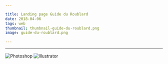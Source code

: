 ```yaml
---

title: Landing page Guide du Roublard
date: 2018-04-06
tags: web
thumbnail: thumbnail-guide-du-roublard.png
image: guide-du-roublard.png

---
```



---

![Photoshop](/images/icons/photoshop.svg)
![Illustrator](/images/icons/illustrator.svg)
